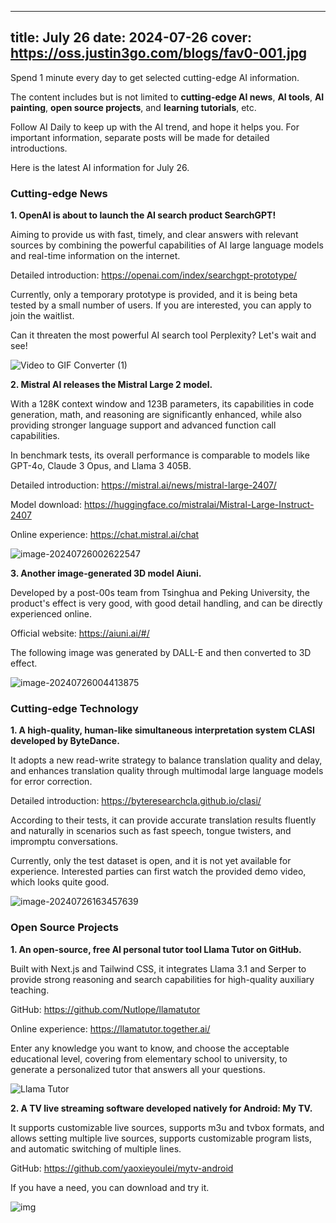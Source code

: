 
---
title: July 26
date: 2024-07-26
cover: https://oss.justin3go.com/blogs/fav0-001.jpg
---

Spend 1 minute every day to get selected cutting-edge AI information.

The content includes but is not limited to **cutting-edge AI news**, **AI tools**, **AI painting**, **open source projects**, and **learning tutorials**, etc.

Follow AI Daily to keep up with the AI trend, and hope it helps you. For important information, separate posts will be made for detailed introductions.

Here is the latest AI information for July 26.

### Cutting-edge News

**1. OpenAI is about to launch the AI search product SearchGPT!**

Aiming to provide us with fast, timely, and clear answers with relevant sources by combining the powerful capabilities of AI large language models and real-time information on the internet.

Detailed introduction: https://openai.com/index/searchgpt-prototype/

Currently, only a temporary prototype is provided, and it is being beta tested by a small number of users. If you are interested, you can apply to join the waitlist.

Can it threaten the most powerful AI search tool Perplexity? Let's wait and see!

![Video to GIF Converter (1)](https://cdn.jsdelivr.net/gh/freelander/oss@master/ai-daily/2024-07-26/Video%20to%20GIF%20Converter%20(1).gif)

**2. Mistral AI releases the Mistral Large 2 model.**

With a 128K context window and 123B parameters, its capabilities in code generation, math, and reasoning are significantly enhanced, while also providing stronger language support and advanced function call capabilities.

In benchmark tests, its overall performance is comparable to models like GPT-4o, Claude 3 Opus, and Llama 3 405B.

Detailed introduction: https://mistral.ai/news/mistral-large-2407/

Model download: https://huggingface.co/mistralai/Mistral-Large-Instruct-2407

Online experience: https://chat.mistral.ai/chat

![image-20240726002622547](https://cdn.jsdelivr.net/gh/freelander/oss@master/ai-daily/2024-07-26/image-20240726002622547.png)

**3. Another image-generated 3D model Aiuni.**

Developed by a post-00s team from Tsinghua and Peking University, the product's effect is very good, with good detail handling, and can be directly experienced online.

Official website: https://aiuni.ai/#/

The following image was generated by DALL-E and then converted to 3D effect.

![image-20240726004413875](https://cdn.jsdelivr.net/gh/freelander/oss@master/ai-daily/2024-07-26/image-20240726004413875.png)

### Cutting-edge Technology

**1. A high-quality, human-like simultaneous interpretation system CLASI developed by ByteDance.**

It adopts a new read-write strategy to balance translation quality and delay, and enhances translation quality through multimodal large language models for error correction.

Detailed introduction: https://byteresearchcla.github.io/clasi/

According to their tests, it can provide accurate translation results fluently and naturally in scenarios such as fast speech, tongue twisters, and impromptu conversations.

Currently, only the test dataset is open, and it is not yet available for experience. Interested parties can first watch the provided demo video, which looks quite good.

![image-20240726163457639](https://cdn.jsdelivr.net/gh/freelander/oss@master/ai-daily/2024-07-26/image-20240726163457639.png)

### Open Source Projects

**1. An open-source, free AI personal tutor tool Llama Tutor on GitHub.**

Built with Next.js and Tailwind CSS, it integrates Llama 3.1 and Serper to provide strong reasoning and search capabilities for high-quality auxiliary teaching.

GitHub: https://github.com/Nutlope/llamatutor

Online experience: https://llamatutor.together.ai/

Enter any knowledge you want to know, and choose the acceptable educational level, covering from elementary school to university, to generate a personalized tutor that answers all your questions.

![Llama Tutor](https://cdn.jsdelivr.net/gh/freelander/oss@master/ai-daily/2024-07-26/og-image.png)

**2. A TV live streaming software developed natively for Android: My TV.**

It supports customizable live sources, supports m3u and tvbox formats, and allows setting multiple live sources, supports customizable program lists, and automatic switching of multiple lines.

GitHub: https://github.com/yaoxieyoulei/mytv-android

If you have a need, you can download and try it.

![img](https://cdn.jsdelivr.net/gh/freelander/oss@master/ai-daily/2024-07-26/Screenshot_panel.png)
